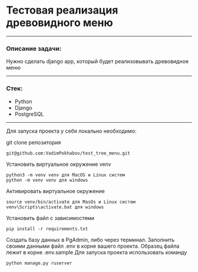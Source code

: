 # Тестовая реализация древовидного меню
___
### Описание задачи:
Нужно сделать django app, который будет реализовывать древовидное меню
___
### Стек:
* Python
* Django
* PostgreSQL
___
Для запуска проекта у себя локально необходимо:

git clone репозитория
```
git@github.com:VadimPokhabov/test_tree_menu.git
```
Установить виртуальное окружение venv
```
python3 -m venv venv для MacOS и Linux систем
python -m venv venv для windows
```
Активировать виртуальное окружение
```
source venv/bin/activate для MasOs и Linux систем
venv\Scripts\activate.bat для windows
```
Установить файл с зависимостями
```
pip install -r requirements.txt
```
Создать базу данных в PgAdmin, либо через терминал.
Заполнить своими данными файл .env в корне вашего проекта. Образец файла лежит в корне .env.sample
Для запуска проекта использовать команду
```
python manage.py ruserver
```
